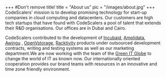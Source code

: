 +++
#Don't remove title!
title = "About us"
pic = "/images/about.jpg"
+++
CodeScalers' mission is to develop promising technology for start-up companies in cloud computing and datacenters. Our customers are high tech startups that have found with CodeScalers a pool of talent that extends their R&amp;D organisations. Our offices are in Dubai and Cairo.   

CodeScalers contributed to the development of <a href="http://www.incubaid.com/" target="_blank">Incubaid</a>, <a href="http://www.amplidata.com/" target="_blank">Amplidata</a>, <a href="http://www.awingu.com/" target="_blank">Awingu</a> , <a href="http://www.openvstorage.com/" target="_blank">OpenVstorage</a>, <a href="http://www.racktivity.com/" target="_blank">Racktivity</a> products under outsourced development contracts, writing and testing systems as well as our marketing department.We are now working with the team of the <a href="http://www.greenitglobe.com/" target="_blank">Green IT Globe</a> to change the world of IT as known now. Our internationally oriented cooperation provides our brand teams with resources in an innovative and time zone friendly environment.



